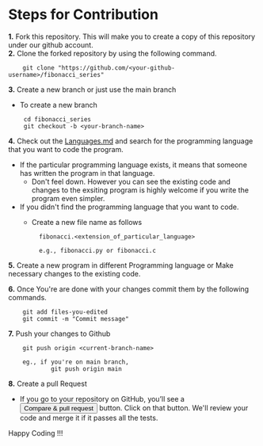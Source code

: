 # Steps for Contribution 

**1.** Fork this repository. This will make you to create a copy of this repository under our github account.<br>
**2.** Clone the forked repository by using the following command.<br>
        
        git clone "https://github.com/<your-github-username>/fibonacci_series"

**3.** Create a new branch or just use the main branch
 - To create a new branch

        cd fibonacci_series
        git checkout -b <your-branch-name>

**4.** Check out the [Languages.md](Languages.md) and search for the programming language that you want to code the program.
 - If the particular programming language exists, it means that someone has written the program in that language. 
   - Don't feel down. However you can see the existing code and changes to the exsiting program is highly welcome if you write the program even simpler.
 - If you didn't find the programming language that you want to code.  
    - Create a new file name as follows

            fibonacci.<extension_of_particular_language>

            e.g., fibonacci.py or fibonacci.c

**5.** Create a new program in different Programming language or Make necessary changes to the existing code.

**6.** Once You're are done with your changes commit them by the following commands.

        git add files-you-edited
        git commit -m "Commit message"

**7.** Push your changes to Github

        git push origin <current-branch-name>

        eg., if you're on main branch,
                git push origin main 

**8.** Create a pull Request
 - If you go to your repository on GitHub, you’ll see a <button>Compare & pull request</button> button. Click on that button. We'll review your code and merge it if it passes all the tests.

Happy Coding !!!